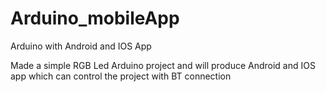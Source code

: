 # Arduino_mobileApp
Arduino with Android and IOS App

Made a simple RGB Led Arduino project and will produce Android and IOS app which can control the project with BT connection

